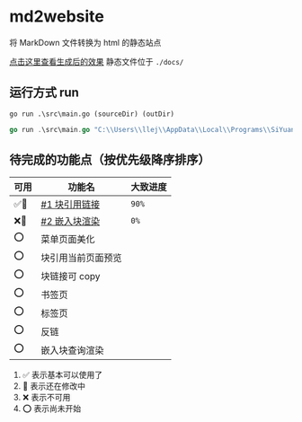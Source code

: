 # md2website

将 MarkDown 文件转换为 html 的静态站点

[点击这里查看生成后的效果](https://2234839.github.io/md2website/) 静态文件位于 `./docs/`

## 运行方式 run

`go run .\src\main.go (sourceDir) (outDir)`

```go
go run .\src\main.go "C:\\Users\\llej\\AppData\\Local\\Programs\\SiYuan\\resources\\guide\\思源笔记用户指南" "D:\\code\\md2website\\docs"
```

## 待完成的功能点（按优先级降序排序）

| 可用 | 功能名 | 大致进度 |
| - | - | - |
| ✅🔨 | [#1 块引用链接](https://github.com/2234839/md2website/issues/1) | `90%` |
| ❌🔨 | [#2 嵌入块渲染](https://github.com/2234839/md2website/issues/2) | `0%` |
| ⭕ | 菜单页面美化 |   |
| ⭕ | 块引用当前页面预览 |   |
| ⭕ | 块链接可 copy |   |
| ⭕ | 书签页 |   |
| ⭕ | 标签页 |   |
| ⭕ | 反链 |   |
| ⭕ | 嵌入块查询渲染 |   |


1. ✅ 表示基本可以使用了
2. 🔨 表示还在修改中
3. ❌ 表示不可用
4. ⭕ 表示尚未开始

